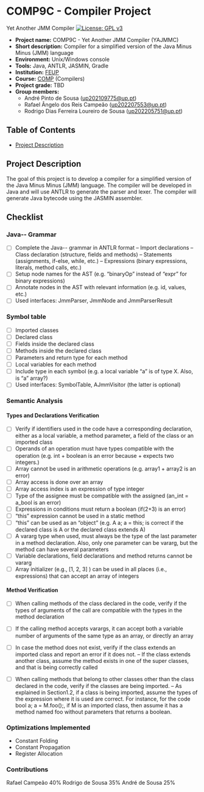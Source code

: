 # COMP9C - Compiler Project

Yet Another JMM Compiler
[![License: GPL v3](https://img.shields.io/badge/License-GPLv3-blue.svg)](https://www.gnu.org/licenses/gpl-3.0)

- **Project name:** COMP9C - Yet Another JMM Compiler (YAJMMC)
- **Short description:** Compiler for a simplified version of the Java Minus Minus (JMM) language
- **Environment:** Unix/Windows console
- **Tools:** Java, ANTLR, JASMIN, Gradle
- **Institution:** [FEUP](https://sigarra.up.pt/feup/en/web_page.Inicial)
- **Course:** [COMP](https://sigarra.up.pt/feup/pt/UCURR_GERAL.FICHA_UC_VIEW?pv_ocorrencia_id=520331) (Compilers)
- **Project grade:** TBD
- **Group members:**
    - André Pinto de Sousa (up202109775@up.pt)
    - Rafael Ângelo dos Reis Campeão (up202207553@up.pt)
    - Rodrigo Dias Ferreira Loureiro de Sousa (up202205751@up.pt)

## Table of Contents
- [Project Description](#project-description)

## Project Description
The goal of this project is to develop a compiler for a simplified version of the Java Minus Minus (JMM) language. The compiler will be developed in Java and will use ANTLR to generate the parser and lexer. The compiler will generate Java bytecode using the JASMIN assembler.

## Checklist
### Java-- Grammar
 - [ ] Complete the Java-- grammar in ANTLR format
    – Import declarations
    – Class declaration (structure, fields and methods)
    – Statements (assignments, if-else, while, etc.)
    – Expressions (binary expressions, literals, method calls, etc.)
 - [ ] Setup node names for the AST (e.g. “binaryOp” instead of “expr” for binary expressions) 
 - [ ] Annotate nodes in the AST with relevant information (e.g. id, values, etc.)
 - [ ] Used interfaces: JmmParser, JmmNode and JmmParserResult
### Symbol table
 - [ ] Imported classes 
 - [ ] Declared class
 - [ ] Fields inside the declared class
 - [ ] Methods inside the declared class
 - [ ] Parameters and return type for each method 
 - [ ] Local variables for each method
 - [ ] Include type in each symbol (e.g. a local variable “a” is of type X. Also, is “a” array?)
 - [ ] Used interfaces: SymbolTable, AJmmVisitor (the latter is optional)

### Semantic Analysis

#### Types and Declarations Verification
 - [ ] Verify if identifiers used in the code have a corresponding declaration, either as a local variable, a method parameter, a field of the class or an imported class
 - [ ] Operands of an operation must have types compatible with the operation (e.g. int + boolean is an error because + expects two integers.)
 - [ ] Array cannot be used in arithmetic operations (e.g. array1 + array2 is an error)
 - [ ] Array access is done over an array
 - [ ] Array access index is an expression of type integer
 - [ ] Type of the assignee must be compatible with the assigned (an_int = a_bool is an error)
 - [ ] Expressions in conditions must return a boolean (if(2+3) is an error)
 - [ ] “this” expression cannot be used in a static method
 - [ ] “this” can be used as an “object” (e.g. A a; a = this; is correct if the declared class is A or the declared class extends A)
 - [ ] A vararg type when used, must always be the type of the last parameter in a method declaration. Also, only one parameter can be vararg, but the method can have several parameters
 - [ ] Variable declarations, field declarations and method returns cannot be vararg
 - [ ] Array initializer (e.g., [1, 2, 3] ) can be used in all places (i.e., expressions) that can accept an array of integers
#### Method Verification
 - [ ] When calling methods of the class declared in the code, verify if the types of arguments of the call are compatible with the types in the method declaration
 - [ ] If the calling method accepts varargs, it can accept both a variable number of arguments of the same type as an array, or directly an array
 - [ ] In case the method does not exist, verify if the class extends an imported class and report an error if it does not.
    – If the class extends another class, assume the method exists in one of the super classes,
    and that is being correctly called
 - [ ] When calling methods that belong to other classes other than the class declared in the code, verify if the classes are being imported.
    – As explained in Section1.2, if a class is being imported, assume the types of the expression where it is used are correct. For instance, for the code bool a; a = M.foo();, if M is an imported class, then assume it has a method named foo without parameters that returns a boolean.


### Optimizations Implemented
- Constant Folding
- Constant Propagation
- Register Allocation


### Contributions

Rafael Campeão 40%
Rodrigo de Sousa 35%
André de Sousa 25%